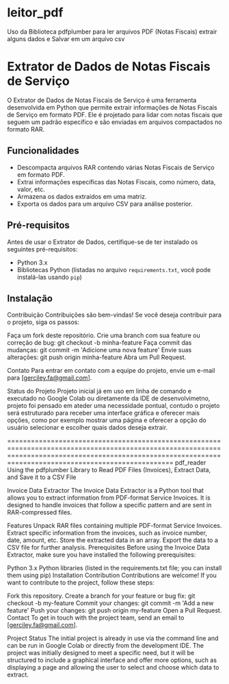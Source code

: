 # leitor_pdf
Uso da Biblioteca pdfplumber para ler arquivos PDF (Notas Fiscais) extrair alguns dados e Salvar em um arquivo csv

# Extrator de Dados de Notas Fiscais de Serviço

O Extrator de Dados de Notas Fiscais de Serviço é uma ferramenta desenvolvida em Python que permite extrair informações de Notas Fiscais de Serviço em formato PDF. Ele é projetado para lidar com notas fiscais que seguem um padrão específico e são enviadas em arquivos compactados no formato RAR.


## Funcionalidades

- Descompacta arquivos RAR contendo várias Notas Fiscais de Serviço em formato PDF.
- Extrai informações específicas das Notas Fiscais, como número, data, valor, etc.
- Armazena os dados extraídos em uma matriz.
- Exporta os dados para um arquivo CSV para análise posterior.

## Pré-requisitos

Antes de usar o Extrator de Dados, certifique-se de ter instalado os seguintes pré-requisitos:

- Python 3.x
- Bibliotecas Python (listadas no arquivo `requirements.txt`, você pode instalá-las usando `pip`)

## Instalação

Contribuição
Contribuições são bem-vindas! Se você deseja contribuir para o projeto, siga os passos:

Faça um fork deste repositório.
Crie uma branch com sua feature ou correção de bug: git checkout -b minha-feature
Faça commit das mudanças: git commit -m 'Adicione uma nova feature'
Envie suas alterações: git push origin minha-feature
Abra um Pull Request.

Contato
Para entrar em contato com a equipe do projeto, envie um e-mail para [gerciley.fa@gmail.com].

Status do Projeto
Projeto inicial já em uso em linha de comando e executado no Google Colab ou diretamente da IDE de desenvolvimetno,
projeto foi pensado em ateder uma necessidade pontual, contudo o projeto será estruturado para receber uma interface gráfica e oferecer mais opções, como por exemplo mostrar uma página
e oferecer a opção do usuário selecionar e escolher quais dados deseja extrair.

============================================================================================================================================================================================================
pdf_reader
Using the pdfplumber Library to Read PDF Files (Invoices), Extract Data, and Save it to a CSV File

Invoice Data Extractor
The Invoice Data Extractor is a Python tool that allows you to extract information from PDF-format Service Invoices. It is designed to handle invoices that follow a specific pattern and are sent in RAR-compressed files.

Features
Unpack RAR files containing multiple PDF-format Service Invoices.
Extract specific information from the invoices, such as invoice number, date, amount, etc.
Store the extracted data in an array.
Export the data to a CSV file for further analysis.
Prerequisites
Before using the Invoice Data Extractor, make sure you have installed the following prerequisites:

Python 3.x
Python libraries (listed in the requirements.txt file; you can install them using pip)
Installation
Contribution
Contributions are welcome! If you want to contribute to the project, follow these steps:

Fork this repository.
Create a branch for your feature or bug fix: git checkout -b my-feature
Commit your changes: git commit -m 'Add a new feature'
Push your changes: git push origin my-feature
Open a Pull Request.
Contact
To get in touch with the project team, send an email to [gerciley.fa@gmail.com].

Project Status
The initial project is already in use via the command line and can be run in Google Colab or directly from the development IDE. The project was initially designed to meet a specific need, but it will be structured to include a graphical interface and offer more options, such as displaying a page and allowing the user to select and choose which data to extract.
